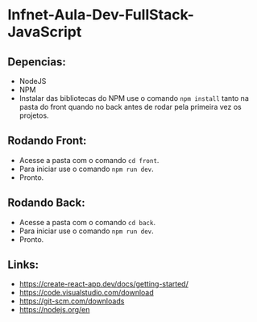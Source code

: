 # Infnet-Aula-Dev-FullStack-JavaScript

## Depencias:
- NodeJS
- NPM
- Instalar das bibliotecas do NPM use o comando ```npm install``` tanto na pasta do front quando no back antes de rodar pela primeira vez os projetos.

## Rodando Front:
- Acesse a pasta com o comando ```cd front```.
- Para iniciar use o comando ```npm run dev```.
- Pronto.

## Rodando Back:
- Acesse a pasta com o comando ```cd back```.
- Para iniciar use o comando ```npm run dev```.
- Pronto.

## Links:
- https://create-react-app.dev/docs/getting-started/
- https://code.visualstudio.com/download
- https://git-scm.com/downloads
- https://nodejs.org/en
